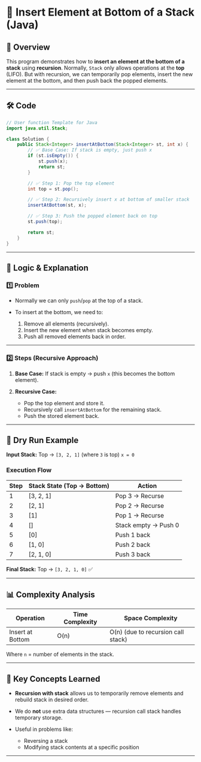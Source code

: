 
# 📌 Insert Element at Bottom of a Stack (Java)

## 📖 Overview

This program demonstrates how to **insert an element at the bottom of a stack** using **recursion**.
Normally, `Stack` only allows operations at the **top** (LIFO).
But with recursion, we can temporarily pop elements, insert the new element at the bottom, and then push back the popped elements.

---

## 🛠 Code

```java
// User function Template for Java
import java.util.Stack;

class Solution {
    public Stack<Integer> insertAtBottom(Stack<Integer> st, int x) {
        // ✅ Base Case: If stack is empty, just push x
        if (st.isEmpty()) {
            st.push(x);
            return st;
        }

        // ✅ Step 1: Pop the top element
        int top = st.pop();

        // ✅ Step 2: Recursively insert x at bottom of smaller stack
        insertAtBottom(st, x);

        // ✅ Step 3: Push the popped element back on top
        st.push(top);

        return st;
    }
}
```

---

## 🧠 Logic & Explanation

### **1️⃣ Problem**

* Normally we can only `push`/`pop` at the top of a stack.
* To insert at the bottom, we need to:

  1. Remove all elements (recursively).
  2. Insert the new element when stack becomes empty.
  3. Push all removed elements back in order.

---

### **2️⃣ Steps (Recursive Approach)**

1. **Base Case:**
   If stack is empty → push `x` (this becomes the bottom element).
2. **Recursive Case:**

   * Pop the top element and store it.
   * Recursively call `insertAtBottom` for the remaining stack.
   * Push the stored element back.

---

## 🧾 Dry Run Example

**Input Stack:**
Top → `[3, 2, 1]` (where `3` is top)
`x = 0`

### **Execution Flow**

| Step | Stack State (Top → Bottom) | Action               |
| ---- | -------------------------- | -------------------- |
| 1    | \[3, 2, 1]                 | Pop 3 → Recurse      |
| 2    | \[2, 1]                    | Pop 2 → Recurse      |
| 3    | \[1]                       | Pop 1 → Recurse      |
| 4    | \[]                        | Stack empty → Push 0 |
| 5    | \[0]                       | Push 1 back          |
| 6    | \[1, 0]                    | Push 2 back          |
| 7    | \[2, 1, 0]                 | Push 3 back          |

**Final Stack:**
Top → `[3, 2, 1, 0]` ✅

---

## 📊 Complexity Analysis

| Operation        | Time Complexity | Space Complexity                   |
| ---------------- | --------------- | ---------------------------------- |
| Insert at Bottom | O(n)            | O(n) (due to recursion call stack) |

Where `n` = number of elements in the stack.

---

## 🧠 Key Concepts Learned

* **Recursion with stack** allows us to temporarily remove elements and rebuild stack in desired order.
* We do **not** use extra data structures — recursion call stack handles temporary storage.
* Useful in problems like:

  * Reversing a stack
  * Modifying stack contents at a specific position

---

